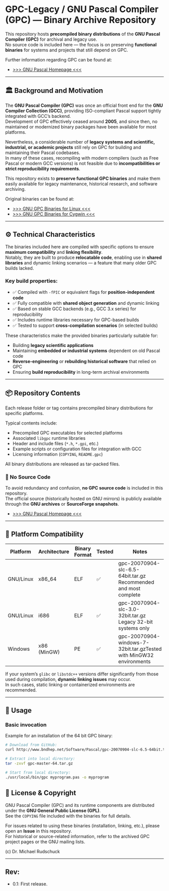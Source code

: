 # GPC-Legacy /  GNU Pascal Compiler (GPC) — Binary Archive Repository

This repository hosts **precompiled binary distributions** of the **GNU Pascal Compiler (GPC)** for archival and legacy use.  
No source code is included here — the focus is on preserving **functional binaries** for systems and projects that still depend on GPC.


Further information regarding GPC can be found at:

* [>>> GNU Pascal Homepage <<<](https://www.gnu-pascal.de)


---

## 🏛️ Background and Motivation

The **GNU Pascal Compiler (GPC)** was once an official front end for the **GNU Compiler Collection (GCC)**, providing ISO-compliant Pascal support tightly integrated with GCC’s backend.  
Development of GPC effectively ceased around **2005**, and since then, no maintained or modernized binary packages have been available for most platforms.

Nevertheless, a considerable number of **legacy systems and scientific, industrial, or academic projects** still rely on GPC for building and maintaining their Pascal codebases.  
In many of these cases, recompiling with modern compilers (such as Free Pascal or modern GCC versions) is not feasible due to **incompatibilities or strict reproducibility requirements**.

This repository exists to **preserve functional GPC binaries** and make them easily available for legacy maintenance, historical research, and software archiving.


Original binaries can be found at:

* [>>> GNU GPC Binaries for Linux <<<](https://www.bndhep.net/Software/Pascal/Pascal.html)
* [>>> GNU GPC Binaries for Cygwin <<<](http://www.foyeh.org/gpc.htm)



---

## ⚙️ Technical Characteristics

The binaries included here are compiled with specific options to ensure **maximum compatibility** and **linking flexibility**.  
Notably, they are built to produce **relocatable code**, enabling use in **shared libraries** and dynamic linking scenarios — a feature that many older GPC builds lacked.

### Key build properties:
- ✅ Compiled with `-fPIC` or equivalent flags for **position-independent code**  
- ✅ Fully compatible with **shared object generation** and dynamic linking  
- ✅ Based on stable GCC backends (e.g., GCC 3.x series) for reproducibility  
- ✅ Includes runtime libraries necessary for GPC-based builds  
- ✅ Tested to support **cross-compilation scenarios** (in selected builds)  

These characteristics make the provided binaries particularly suitable for:
- Building **legacy scientific applications**  
- Maintaining **embedded or industrial systems** dependent on old Pascal code  
- **Reverse-engineering** or **rebuilding historical software** that relied on GPC  
- Ensuring **build reproducibility** in long-term archival environments


---

## 📦 Repository Contents

Each release folder or tag contains precompiled binary distributions for specific platforms.

Typical contents include:
- Precompiled GPC executables for selected platforms  
- Associated `libgpc` runtime libraries
- Header and include files (`*.h`, `*.gpi`, etc.)
- Example scripts or configuration files for integration with GCC
- Licensing information (`COPYING`, `README.gpc`)


All binary distributions are released as tar-packed files.


### 🚫 No Source Code
To avoid redundancy and confusion, **no GPC source code** is included in this repository.  
The official source (historically hosted on GNU mirrors) is publicly available through the **GNU archives** or **SourceForge snapshots**.


* [>>> GNU Pascal Homepage <<<](https://www.gnu-pascal.de/gpc/h-index.html)

---

## 🧩 Platform Compatibility

| Platform | Architecture | Binary Format | Tested | Notes |
|-----------|---------------|----------------|---------|--------|
| GNU/Linux     | x86_64      | ELF | ✅ | gpc-20070904-slc-6.5-64bit.tar.gz Recommended and most complete |
| GNU/Linux     | i686        | ELF | ✅ | gpc-20070904-slc-3.0-32bit.tar.gz Legacy 32-bit systems only |
| Windows       | x86 (MinGW) | PE  | ✅ | gpc-20070904-windows-7-32bit.tar.gzTested with MinGW32 environments |



If your system’s `glibc` or `libstdc++` versions differ significantly from those used during compilation, **dynamic linking issues** may occur.  
In such cases, static linking or containerized environments are recommended.

---

## 🧰 Usage

### Basic invocation



Example for an installation of the 64 bit GPC binary:

```bash
# Download from GitHub:
curl http://www.bndhep.net/Software/Pascal/gpc-20070904-slc-6.5-64bit.tar.gz -so gpc-master-64.tar.gz

# Extract into local directory:
tar -zxvf gpc-master-64.tar.gz

# Start from local directory:
./usr/local/bin/gpc myprogram.pas -o myprogram

```


## 📜 License & Copyright

GNU Pascal Compiler (GPC) and its runtime components are distributed under the **GNU General Public License (GPL)**.  
See the `COPYING` file included with the binaries for full details.


For issues related to using these binaries (installation, linking, etc.), please open an **Issue** in this repository.  
For historical or source-related information, refer to the archived GPC project pages or the GNU mailing lists.

(c) Dr. Michael Rudschuck
   

---

## Rev:
* 0.1: First release.
